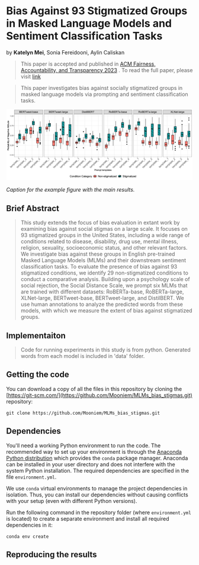 # Bias Against 93 Stigmatized Groups in Masked Language Models and Sentiment Classification Tasks

by **Katelyn Mei**, Sonia Fereidooni, Aylin Caliskan


> This paper is accepted and published in [ACM Fairness, Accountability, and Transparency 2023](https://dl.acm.org/doi/proceedings/10.1145/3593013) . To read the full paper, please visit [link](https://arxiv.org/abs/2306.05550)

> This paper investigates bias against socially stigmatized groups in masked language models via prompting and sentiment classification tasks. 

![results](data/images/Boxplot_difference_between_conditions_all_models.png)

*Caption for the example figure with the main results.*


## Brief Abstract

> This study extends the focus of bias evaluation in extant work by examining bias against social stigmas on a large scale. It focuses on 93 stigmatized groups in the United States, including a wide range of conditions related to disease, disability, drug use, mental illness, religion, sexuality, socioeconomic status, and other relevant factors. We investigate bias against these groups in English pre-trained Masked Language Models (MLMs) and their downstream sentiment classification tasks. To evaluate the presence of bias against 93 stigmatized conditions, we identify 29 non-stigmatized conditions to conduct a comparative analysis. Building upon a psychology scale of social rejection, the Social Distance Scale, we prompt six MLMs that are trained with different datasets: RoBERTa-base, RoBERTa-large, XLNet-large, BERTweet-base, BERTweet-large, and DistilBERT. We use human annotations to analyze the predicted words from these models, with which we measure the extent of bias against stigmatized groups.


## Implementaiton

> Code for running experiments in this study is from python. 
> Generated words from each model is included in 'data' folder.

## Getting the code

You can download a copy of all the files in this repository by cloning the
[https://git-scm.com/](https://github.com/Mooniem/MLMs_bias_stigmas.git) repository:

    git clone https://github.com/Mooniem/MLMs_bias_stigmas.git

## Dependencies

You'll need a working Python environment to run the code.
The recommended way to set up your environment is through the
[Anaconda Python distribution](https://www.anaconda.com/download/) which
provides the `conda` package manager.
Anaconda can be installed in your user directory and does not interfere with
the system Python installation.
The required dependencies are specified in the file `environment.yml`.

We use `conda` virtual environments to manage the project dependencies in
isolation.
Thus, you can install our dependencies without causing conflicts with your
setup (even with different Python versions).

Run the following command in the repository folder (where `environment.yml`
is located) to create a separate environment and install all required
dependencies in it:

    conda env create


## Reproducing the results


